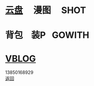 # [云盘](https://pan.baidu.com/s/1S5NUrdHv3ot61Xh8h3Jshg)      漫图      SHOT<br /> 
# 背包    装P    GOWITH<br />
# [VBLOG](http://blog.sina.cn/dpool/blog/u/6514773409)<br />
13850168929 <br />
[返回](https://myio.github.io/)
